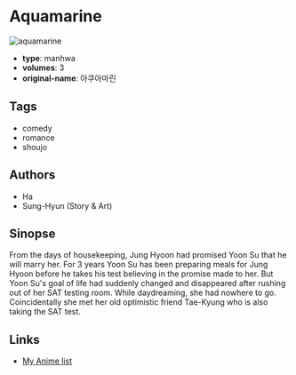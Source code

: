 # Aquamarine

![aquamarine](https://cdn.myanimelist.net/images/manga/2/121993.jpg)

-   **type**: manhwa
-   **volumes**: 3
-   **original-name**: 아쿠아마린

## Tags

-   comedy
-   romance
-   shoujo

## Authors

-   Ha
-   Sung-Hyun (Story & Art)

## Sinopse

From the days of housekeeping, Jung Hyoon had promised Yoon Su that he will marry her. For 3 years Yoon Su has been preparing meals for Jung Hyoon before he takes his test believing in the promise made to her. But Yoon Su's goal of life had suddenly changed and disappeared after rushing out of her SAT testing room. While daydreaming, she had nowhere to go. Coincidentally she met her old optimistic friend Tae-Kyung who is also taking the SAT test.

## Links

-   [My Anime list](https://myanimelist.net/manga/68803/Aquamarine)

